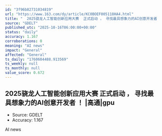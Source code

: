 ```yaml
---
id: "3f96b82731034819"
url: "https://www.163.com/dy/article/KC0BOEF005118HA4.html"
title: "  2025骁龙人工智能创新应用大赛  正式启动 ， 寻找最具想象力的AI创意开发者 ！ |高通|gpu"
source: "GDELT"
published_utc: "2025-10-16T06:00:00+00:00"
status: "daily"
accuracy: 1.167
corroborations: 0
meaning: "AI news"
impact: "General"
affected: "General"
ts_daily: "1760604488.913569"
ts_weekly: null
ts_monthly: null
value_score: 0.672
---
```

##   2025骁龙人工智能创新应用大赛  正式启动 ， 寻找最具想象力的AI创意开发者 ！ |高通|gpu

- Source: GDELT
- Accuracy: 1.167

AI news

